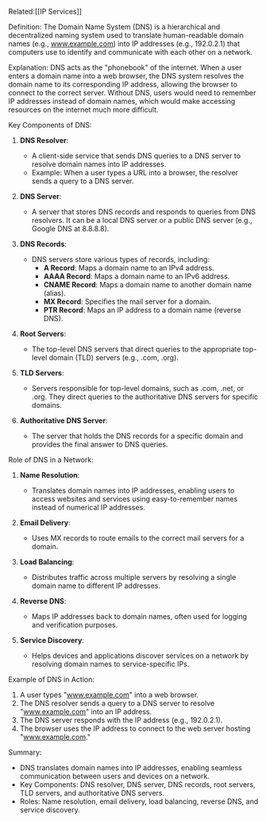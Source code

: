 Related:[[IP Services]]

Definition:
The Domain Name System (DNS) is a hierarchical and decentralized naming system used to translate human-readable domain names (e.g., www.example.com) into IP addresses (e.g., 192.0.2.1) that computers use to identify and communicate with each other on a network.

Explanation:
DNS acts as the "phonebook" of the internet. When a user enters a domain name into a web browser, the DNS system resolves the domain name to its corresponding IP address, allowing the browser to connect to the correct server. Without DNS, users would need to remember IP addresses instead of domain names, which would make accessing resources on the internet much more difficult.

Key Components of DNS:
1. **DNS Resolver**:
   - A client-side service that sends DNS queries to a DNS server to resolve domain names into IP addresses.
   - Example: When a user types a URL into a browser, the resolver sends a query to a DNS server.

2. **DNS Server**:
   - A server that stores DNS records and responds to queries from DNS resolvers. It can be a local DNS server or a public DNS server (e.g., Google DNS at 8.8.8.8).

3. **DNS Records**:
   - DNS servers store various types of records, including:
     - **A Record**: Maps a domain name to an IPv4 address.
     - **AAAA Record**: Maps a domain name to an IPv6 address.
     - **CNAME Record**: Maps a domain name to another domain name (alias).
     - **MX Record**: Specifies the mail server for a domain.
     - **PTR Record**: Maps an IP address to a domain name (reverse DNS).

4. **Root Servers**:
   - The top-level DNS servers that direct queries to the appropriate top-level domain (TLD) servers (e.g., .com, .org).

5. **TLD Servers**:
   - Servers responsible for top-level domains, such as .com, .net, or .org. They direct queries to the authoritative DNS servers for specific domains.

6. **Authoritative DNS Server**:
   - The server that holds the DNS records for a specific domain and provides the final answer to DNS queries.

Role of DNS in a Network:
1. **Name Resolution**:
   - Translates domain names into IP addresses, enabling users to access websites and services using easy-to-remember names instead of numerical IP addresses.

2. **Email Delivery**:
   - Uses MX records to route emails to the correct mail servers for a domain.

3. **Load Balancing**:
   - Distributes traffic across multiple servers by resolving a single domain name to different IP addresses.

4. **Reverse DNS**:
   - Maps IP addresses back to domain names, often used for logging and verification purposes.

5. **Service Discovery**:
   - Helps devices and applications discover services on a network by resolving domain names to service-specific IPs.

Example of DNS in Action:
1. A user types "www.example.com" into a web browser.
2. The DNS resolver sends a query to a DNS server to resolve "www.example.com" into an IP address.
3. The DNS server responds with the IP address (e.g., 192.0.2.1).
4. The browser uses the IP address to connect to the web server hosting "www.example.com."

Summary:
- DNS translates domain names into IP addresses, enabling seamless communication between users and devices on a network.
- Key Components: DNS resolver, DNS server, DNS records, root servers, TLD servers, and authoritative DNS servers.
- Roles: Name resolution, email delivery, load balancing, reverse DNS, and service discovery.
